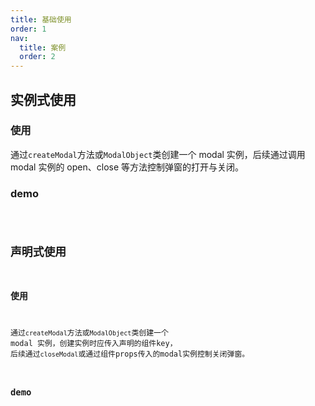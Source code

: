 ```yaml
---
title: 基础使用
order: 1
nav:
  title: 案例
  order: 2
---
```



## 实例式使用

### 使用

通过`createModal`方法或`ModalObject`类创建一个 modal 实例，后续通过调用 modal 实例的 open、close 等方法控制弹窗的打开与关闭。

### demo

<code src="../examples/useInstance.tsx" />

## 声明式使用

### 使用

通过`createModal`方法或`ModalObject`类创建一个 modal 实例，创建实例时应传入声明的组件key，
后续通过`closeModal`或通过组件props传入的modal实例控制关闭弹窗。


### demo

<code src="../examples/useStatement.tsx" />
